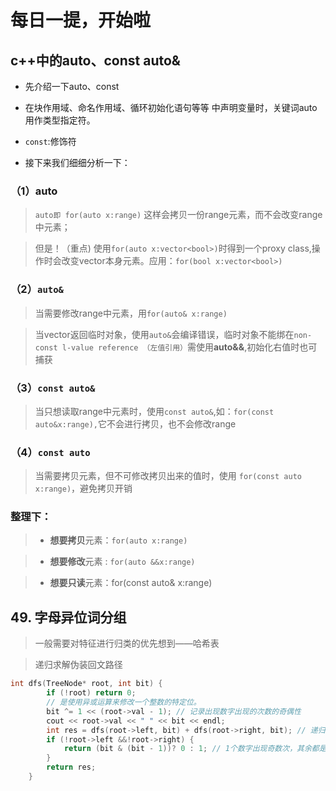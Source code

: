 # 每日一提，开始啦

## c++中的auto、const auto&

+ 先介绍一下auto、const
+ 在块作用域、命名作用域、循环初始化语句等等 中声明变量时，关键词auto用作类型指定符。

+  `const`:修饰符

+ 接下来我们细细分析一下：

### （1）auto

> `auto即 for(auto x:range)` 这样会拷贝一份range元素，而不会改变range中元素；

   

> 但是！（重点) 使用`for(auto x:vector<bool>)`时得到一个proxy class,操作时会改变vector<bool>本身元素。应用：`for(bool x:vector<bool>)`

### （2）`auto&`

> 当需要修改range中元素，用`for(auto& x:range)`

  

> 当vector<bool>返回临时对象，使用`auto&`会编译错误，临时对象不能绑在`non-const l-value reference （左值引用）`需使用**auto&&**,初始化右值时也可捕获

### （3）`const auto&`  

> 当只想读取range中元素时，使用`const auto&`,如：`for(const auto&x:range),`它不会进行拷贝，也不会修改range  

### （4）`const auto`

> 当需要拷贝元素，但不可修改拷贝出来的值时，使用 `for(const auto x:range)`，避免拷贝开销                                                    

### 整理下：                                                                                                                          

> + **想要拷贝**元素：`for(auto x:range)`

> + **想要修改**元素 : `for(auto &&x:range)`

> + **想要只读**元素：for(const auto& x:range) 


## 49. 字母异位词分组

> 一般需要对特征进行归类的优先想到——哈希表

> 递归求解伪装回文路径
```c++
int dfs(TreeNode* root, int bit) {
        if (!root) return 0;
        // 是使用异或运算来修改一个整数的特定位。
        bit ^= 1 << (root->val - 1); // 记录出现数字出现的次数的奇偶性
        cout << root->val << " " << bit << endl;
        int res = dfs(root->left, bit) + dfs(root->right, bit); // 递归求解左右子树的结果
        if (!root->left &&!root->right) {
            return (bit & (bit - 1))? 0 : 1; // 1个数字出现奇数次，其余都是偶数次
        }
        return res;
    }
```

